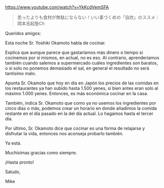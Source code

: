 https://www.youtube.com/watch?v=YkKcdVemSFA

> 思ったよりも食材が無駄にならない！いい事づくめの「自炊」のススメ｜岡本吉起塾Ch 
 
Queridos amigos:

Esta noche Sr. Yoshiki Okamoto habla de cocinar.

Explica que aunque parece que gastaríamos más dinero o tiempo si cocinemos por sí mismos, en actual, no es eso. Al contrario, aprenderíamos también cuando salemos a supermercado cuáles ingredientes son baratos, o si solo no ponemos demasiado el sal, en general el resultado no será tantísimo malo.

Apunta Sr. Okamoto que hoy en día en Japón los precios de las comidas en los restaurantes ya han subido hasta 1.500 yenes, si bien antes eran solo al máximo 1.000 yenes. Entonces, es más económica cocinar en la casa.

También, indica Sr. Okamoto que como ya no usemos los ingredientes por cinco días o más, podemos crear un horario en donde añadimos la comida restante en el día pasado en la del día actual. Lo hagamos hasta el tercer día.

Por último, Sr. Okamoto dice que cocinar es una forma de relajarse y disfrutar la vida, entonces nos aconseja probarlo también.

Ya está.

Muchísimas gracias como siempre.

¡Hasta pronto!

Saludo,

Mike

